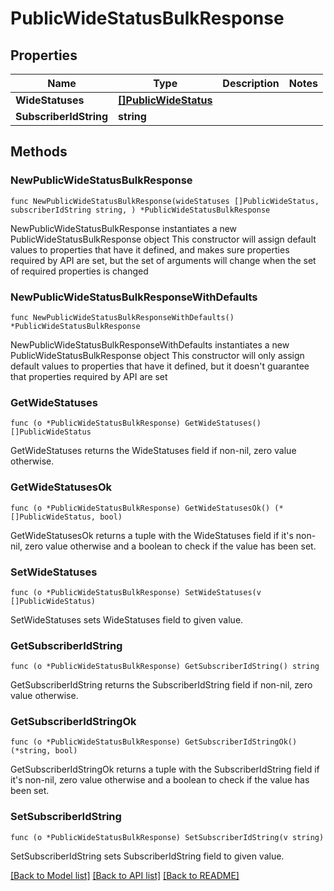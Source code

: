 # PublicWideStatusBulkResponse

## Properties

Name | Type | Description | Notes
------------ | ------------- | ------------- | -------------
**WideStatuses** | [**[]PublicWideStatus**](PublicWideStatus.md) |  | 
**SubscriberIdString** | **string** |  | 

## Methods

### NewPublicWideStatusBulkResponse

`func NewPublicWideStatusBulkResponse(wideStatuses []PublicWideStatus, subscriberIdString string, ) *PublicWideStatusBulkResponse`

NewPublicWideStatusBulkResponse instantiates a new PublicWideStatusBulkResponse object
This constructor will assign default values to properties that have it defined,
and makes sure properties required by API are set, but the set of arguments
will change when the set of required properties is changed

### NewPublicWideStatusBulkResponseWithDefaults

`func NewPublicWideStatusBulkResponseWithDefaults() *PublicWideStatusBulkResponse`

NewPublicWideStatusBulkResponseWithDefaults instantiates a new PublicWideStatusBulkResponse object
This constructor will only assign default values to properties that have it defined,
but it doesn't guarantee that properties required by API are set

### GetWideStatuses

`func (o *PublicWideStatusBulkResponse) GetWideStatuses() []PublicWideStatus`

GetWideStatuses returns the WideStatuses field if non-nil, zero value otherwise.

### GetWideStatusesOk

`func (o *PublicWideStatusBulkResponse) GetWideStatusesOk() (*[]PublicWideStatus, bool)`

GetWideStatusesOk returns a tuple with the WideStatuses field if it's non-nil, zero value otherwise
and a boolean to check if the value has been set.

### SetWideStatuses

`func (o *PublicWideStatusBulkResponse) SetWideStatuses(v []PublicWideStatus)`

SetWideStatuses sets WideStatuses field to given value.


### GetSubscriberIdString

`func (o *PublicWideStatusBulkResponse) GetSubscriberIdString() string`

GetSubscriberIdString returns the SubscriberIdString field if non-nil, zero value otherwise.

### GetSubscriberIdStringOk

`func (o *PublicWideStatusBulkResponse) GetSubscriberIdStringOk() (*string, bool)`

GetSubscriberIdStringOk returns a tuple with the SubscriberIdString field if it's non-nil, zero value otherwise
and a boolean to check if the value has been set.

### SetSubscriberIdString

`func (o *PublicWideStatusBulkResponse) SetSubscriberIdString(v string)`

SetSubscriberIdString sets SubscriberIdString field to given value.



[[Back to Model list]](../README.md#documentation-for-models) [[Back to API list]](../README.md#documentation-for-api-endpoints) [[Back to README]](../README.md)


